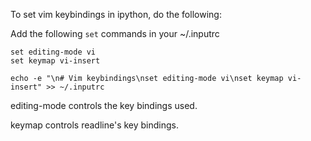 To set vim keybindings in ipython, do the following:

Add the following `set` commands in your ~/.inputrc
```
set editing-mode vi
set keymap vi-insert
```
```
echo -e "\n# Vim keybindings\nset editing-mode vi\nset keymap vi-insert" >> ~/.inputrc
```
editing-mode controls the key bindings used.

keymap controls readline's key bindings.